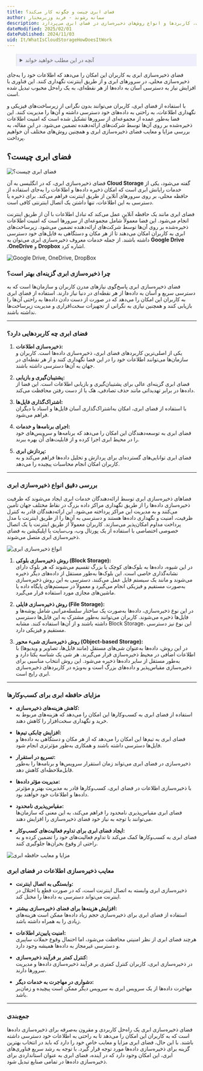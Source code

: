 ```yaml
---
title: فضای ابری چیست و چگونه کار می‌کند؟
author: سمانه رشوند - فربد وزیرمختار
description: فضای ذخیره‌سازی ابری یک راه‌حل مبتنی بر اینترنت است که به کاربران این امکان را می‌دهد تا داده‌های خود را به جای ذخیره‌سازی محلی در سرورهای ابری نگهداری کنند. این مقاله به بررسی مزایا، معایب، کاربردها و انواع روش‌های ذخیره‌سازی در فضای ابری می‌پردازد.
dateModified: 2025/02/01
datePublished: 2024/11/03
uid: It/WhatIsCloudStorageHowDoesItWork
---
```

<blockquote style="background-color:#eeeefc; padding:0.5rem">

<details>
  <summary>آنچه در این مطلب خواهید خواند</summary>
  <ul>
    <li>فضای ابری چیست؟</li>
    <li>چرا ذخیره‌سازی ابری گزینه‌ای بهتر است؟</li>
    <li>فضای ابری چه کاربردهایی دارد؟</li>
    <li>انواع روش‌های ذخیره‌سازی در فضای ابری</li>
    <li>بررسی دقیق انواع ذخیره‌سازی ابری</li>
    <li>مزایای حافظه ابری برای کسب‌وکارها</li>
    <li>معایب ذخیره‌سازی اطلاعات در فضای ابری</li>
  </ul>
</details>
</blockquote>

فضای ذخیره‌سازی ابری به کاربران این امکان را می‌دهد که اطلاعات خود را به‌جای ذخیره‌سازی محلی، در سرورهای ابری و از طریق اینترنت نگهداری کنند. این فناوری با افزایش نیاز به دسترسی آسان به داده‌ها از هر نقطه‌ای، به یک راه‌حل محبوب تبدیل شده است. 

با استفاده از فضای ابری، کاربران می‌توانند بدون نگرانی از زیرساخت‌های فیزیکی و نگهداری اطلاعات، به راحتی به داده‌های خود دسترسی داشته و آن‌ها را مدیریت کنند. این فضا به‌طور عمده از مجموعه‌ای از سرورها تشکیل شده است که امنیت اطلاعات ذخیره‌شده بر روی آن‌ها توسط شرکت‌های ارائه‌دهنده تضمین می‌شود. در این مقاله، به بررسی مزایا و معایب فضای ذخیره‌سازی ابری و همچنین روش‌های مختلف آن خواهیم پرداخت.

## فضای ابری چیست؟

![فضای ابری چیست؟](./Images/WhatIsCloudStorage.webp)

فضای ذخیره‌سازی ابری، که در انگلیسی به آن **Cloud Storage** گفته می‌شود، یکی از خدمات رایانش ابری است که امکان ذخیره داده‌ها و اطلاعات را به‌جای استفاده از حافظه محلی، بر روی سرورهای آنلاین از طریق اینترنت فراهم می‌کند. برای ذخیره یا دسترسی به این اطلاعات، تنها داشتن یک اتصال اینترنتی کافی است.

فضای ابری مانند یک حافظه آنلاین عمل می‌کند که تبادل اطلاعات با آن از طریق اینترنت انجام می‌شود. این فضا معمولاً شامل مجموعه‌ای از سرورها است که امنیت اطلاعات ذخیره‌شده بر روی آن‌ها توسط شرکت‌های ارائه‌دهنده تضمین می‌شود. زیرساخت‌های ابری به کاربران امکان می‌دهند تا از هر مکان و دستگاهی به فایل‌های خود دسترسی داشته باشند. از جمله خدمات معروف ذخیره‌سازی ابری می‌توان به **Google Drive** ،**OneDrive** و **Dropbox** اشاره کرد.


![Google Drive, OneDrive, DropBox](./Images/GoogleDriveOneDriveDropBox.webp)

### چرا ذخیره‌سازی ابری گزینه‌ای بهتر است؟
فضای ذخیره‌سازی ابری پاسخ‌گوی نیازهای مدرن کاربران و سازمان‌ها است که به دسترسی سریع و آسان به داده‌ها از هر نقطه‌ای در دنیا نیاز دارند. استفاده از فضای ابری به کاربران این امکان را می‌دهد که در صورت از دست دادن داده‌ها به راحتی آن‌ها را بازیابی کنند و همچنین نیازی به نگرانی از تجهیزات سخت‌افزاری و مدیریت زیرساخت‌ها نداشته باشند.

---

### فضای ابری چه کاربردهایی دارد؟

1. **ذخیره‌سازی اطلاعات:**  
   یکی از اصلی‌ترین کاربردهای فضای ابری، ذخیره‌سازی داده‌ها است. کاربران و سازمان‌ها می‌توانند اطلاعات خود را در این فضا نگهداری کنند و از هر نقطه‌ای در جهان به آن‌ها دسترسی داشته باشند.

2. **پشتیبان‌گیری و بازیابی:**  
   فضای ابری گزینه‌ای عالی برای پشتیبان‌گیری و بازیابی اطلاعات است. این فضا از داده‌ها در برابر تهدیداتی مانند حذف تصادفی، هک یا از دست رفتن محافظت می‌کند.

3. **اشتراک‌گذاری فایل‌ها:**  
   با استفاده از فضای ابری، امکان به‌اشتراک‌گذاری آسان فایل‌ها و اسناد با دیگران فراهم می‌شود.

4. **اجرای برنامه‌ها و خدمات:**  
   فضای ابری به توسعه‌دهندگان این امکان را می‌دهد که برنامه‌ها و سرویس‌های خود را در محیط ابری اجرا کرده و از قابلیت‌های آن بهره ببرند.

5. **پردازش ابری:**  
   فضای ابری توانایی‌های گسترده‌ای برای پردازش و تحلیل داده‌ها فراهم می‌کند و به کاربران امکان انجام محاسبات پیچیده را می‌دهد.

---

### بررسی دقیق انواع ذخیره‌سازی ابری
فضاهای ذخیره‌سازی ابری توسط ارائه‌دهندگان خدمات ابری ایجاد می‌شوند که ظرفیت ذخیره‌سازی داده‌ها را از طریق نگهداری مراکز داده بزرگ در نقاط مختلف جهان تأمین می‌کنند و به مدیریت این مراکز پرداخته می‌شود. این ارائه‌دهندگان قادر به کنترل ظرفیت، امنیت و نگهداری داده‌ها هستند و دسترسی به آن‌ها را از طریق اینترنت با مدل پرداخت مداوم امکان‌پذیر می‌سازند. کاربران معمولاً از طریق اینترنت یا یک اتصال خصوصی اختصاصی با استفاده از یک پورتال وب، وب‌سایت یا اپلیکیشن به فضای ذخیره‌سازی ابری متصل می‌شوند.

![انواع ذخیره‌سازی ابری](./Images/TypesOfCloudStorageMethods.webp)

1. **روش ذخیره‌سازی بلوکی (Block Storage):**  
   در این شیوه، داده‌ها به بلوک‌های کوچک یا بزرگ تقسیم می‌شوند که هر بلوک دارای نشانه‌گذاری خاصی است. این بلوک‌ها به‌طور مستقل از داده‌های دیگر ذخیره می‌شوند و مانند یک سیستم فایل عمل می‌کنند. دسترسی به این روش ذخیره‌سازی به‌صورت مستقیم و فیزیکی انجام می‌گیرد و معمولاً در سیستم‌های پایگاه داده یا ماشین‌های مجازی مورد استفاده قرار می‌گیرد.

2. **روش ذخیره‌سازی فایلی (File Storage):**  
   در این نوع ذخیره‌سازی، داده‌ها به‌صورت یک ساختار سلسله‌مراتبی شامل پوشه‌ها و فایل‌ها ذخیره می‌شوند. کاربران می‌توانند به‌طور مشترک به این فایل‌ها دسترسی داشته باشند و از آن‌ها استفاده کنند. مشابه Block Storage، این نوع نیز دسترسی مستقیم و فیزیکی دارد.

3. **روش ذخیره‌سازی شیء محور (Object-based Storage):**  
   در این روش، داده‌ها به‌عنوان شی‌های مستقل (مانند فایل‌ها، تصاویر و ویدیوها) با اطلاعات اضافی در محیط ذخیره‌سازی قرار می‌گیرند. هر شی یک شناسه یکتا دارد و به‌طور مستقل از سایر داده‌ها ذخیره می‌شود. این روش انتخاب مناسبی برای ذخیره‌سازی مقیاس‌پذیر و داده‌های بزرگ است و به‌ویژه در کاربردهای ذخیره‌سازی ابری رایج است.

---

### مزایای حافظه ابری برای کسب‌وکارها

- **کاهش هزینه‌های ذخیره‌سازی:**  
  استفاده از فضای ابری به کسب‌وکارها این امکان را می‌دهد که هزینه‌های مربوط به خرید و نگهداری سخت‌افزار را کاهش دهند.

- **افزایش چابکی تیم‌ها:**  
  فضای ابری به تیم‌ها این امکان را می‌دهد که از هر مکان و دستگاهی به داده‌ها و فایل‌ها دسترسی داشته باشند و همکاری به‌طور مؤثرتری انجام شود.

- **تسریع در استقرار:**  
  ذخیره‌سازی در فضای ابری می‌تواند زمان استقرار سرویس‌ها و برنامه‌ها را به‌طور قابل‌ملاحظه‌ای کاهش دهد.

- **مدیریت مؤثر داده‌ها:**  
  با ذخیره‌سازی اطلاعات در فضای ابری، کسب‌وکارها قادر به مدیریت بهتر و مؤثرتر داده‌ها و اطلاعات خود خواهند بود.

- **مقیاس‌پذیری نامحدود:**  
  فضای ابری مقیاس‌پذیری نامحدود را فراهم می‌کند، به این معنی که سازمان‌ها می‌توانند با توجه به نیاز خود فضای ذخیره‌سازی را افزایش دهند.

- **ایجاد فضای ابری برای تداوم فعالیت‌های کسب‌وکار:**  
  فضای ابری به کسب‌وکارها کمک می‌کند تا تداوم فعالیت‌های خود را تضمین کرده و به راحتی از وقوع بحران‌ها جلوگیری کنند.

![مزایا و معایب حافظه ابری](./Images/AdvantagesAndDisadvantagesOfCloudSpace.webp)

### معایب ذخیره‌سازی اطلاعات در فضای ابری
- **وابستگی به اتصال اینترنت:**  
  ذخیره‌سازی ابری وابسته به اتصال اینترنت است، که در صورت قطع یا اختلال در اینترنت می‌تواند دسترسی به داده‌ها را مختل کند.

- **افزایش هزینه‌ها برای فضای ذخیره‌سازی بیشتر:**  
  استفاده از فضای ابری برای ذخیره‌سازی حجم زیاد داده‌ها ممکن است هزینه‌های زیادی را به همراه داشته باشد.

- **امنیت پایین‌تر اطلاعات:**  
  هرچند فضای ابری از نظر امنیتی محافظت می‌شود، اما احتمال وقوع حملات سایبری و دسترسی غیرمجاز به داده‌ها همیشه وجود دارد.

- **کنترل کمتر بر فرآیند ذخیره‌سازی:**  
  در ذخیره‌سازی ابری، کاربران کنترل کمتری بر فرآیند ذخیره‌سازی داده‌ها و مدیریت سرورها دارند.

- **دشواری در مهاجرت به خدمات دیگر:**  
  مهاجرت داده‌ها از یک سرویس ابری به سرویس دیگر ممکن است پیچیده و زمان‌بر باشد.

---

### جمع‌بندی
فضای ذخیره‌سازی ابری یک راه‌حل کاربردی و مقرون به‌صرفه برای ذخیره‌سازی داده‌ها است که به کاربران این امکان را می‌دهد تا به راحتی به اطلاعات خود دسترسی داشته باشند. با این حال، فضای ابری مزایا و معایب خاص خود را دارد که باید در انتخاب بهترین گزینه برای ذخیره‌سازی داده‌ها مورد توجه قرار گیرد. با توجه به رشد سریع فناوری‌های ابری، این امکان وجود دارد که در آینده، فضای ابری به عنوان استانداردی برای ذخیره‌سازی داده‌ها در تمامی صنایع تبدیل شود.